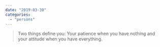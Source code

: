 ```yaml
---
date: "2019-03-30"
categories: 
  - "persons"
---
```


> Two things define you: Your patience when you have nothing and your attitude when you have everything.

